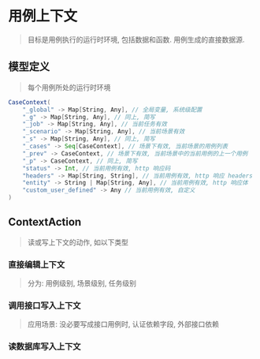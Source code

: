 # 用例上下文
> 目标是用例执行的运行时环境, 包括数据和函数. 用例生成的直接数据源.

## 模型定义
> 每个用例所处的运行时环境

```scala
CaseContext(
    "_global" -> Map[String, Any], // 全局变量, 系统级配置
    "_g" -> Map[String, Any], // 同上, 简写
    "_job" -> Map[String, Any], // 当前任务有效
    "_scenario" -> Map[String, Any], // 当前场景有效
    "_s" -> Map[String, Any], // 同上, 简写
    "_cases" -> Seq[CaseContext], // 场景下有效, 当前场景的用例列表
    "_prev" -> CaseContext, // 场景下有效, 当前场景中的当前用例的上一个用例
    "_p" -> CaseContext, // 同上, 简写
    "status" -> Int, // 当前用例有效, http 响应码
    "headers" -> Map[String, String], // 当前用例有效, http 响应 headers
    "entity" -> String | Map[String, Any], // 当前用例有效, http 响应体
    "custom_user_defined" -> Any // 当前用例有效, 自定义
)
```

## ContextAction
> 读或写上下文的动作, 如以下类型

### 直接编辑上下文
> 分为: 用例级别, 场景级别, 任务级别

### 调用接口写入上下文
> 应用场景: 没必要写成接口用例时, 认证依赖字段, 外部接口依赖

### 读数据库写入上下文
